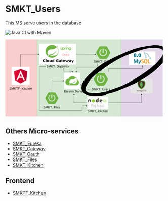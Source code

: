 # SMKT_Users
This MS serve users in the database

![Java CI with Maven](https://github.com/AntonioAlejandro01/SMKT_Users/workflows/Java%20CI%20with%20Maven/badge.svg?branch=master)

![](smktusers.png)

## Others Micro-services
- [SMKT_Eureka](https://github.com/AntonioAlejandro01/SMKT_Eureka)
- [SMKT_Gateway](https://github.com/AntonioAlejandro01/SMKT_Gateway)
- [SMKT_Oauth](https://github.com/AntonioAlejandro01/SMKT_Oauth)
- [SMKT_Files](https://github.com/AntonioAlejandro01/SMKT_Files)
- [SMKT_Kitchen](https://github.com/AntonioAlejandro01/SMKT_Kitchen)
## Frontend
- [SMKTF_Kitchen](https://github.com/AntonioAlejandro01/SMKTF_Kitchen)
